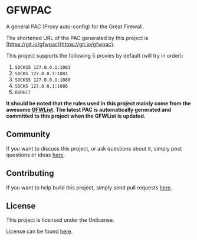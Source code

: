 # GFWPAC

A general PAC (Proxy auto-config) for the Great Firewall.

The shortened URL of the PAC generated by this project is
[https://git.io/gfwpac](https://git.io/gfwpac).

This project supports the following 5 proxies by default (will try in order):

1. `SOCKS5 127.0.0.1:1081`
2. `SOCKS 127.0.0.1:1081`
3. `SOCKS5 127.0.0.1:1080`
4. `SOCKS 127.0.0.1:1080`
5. `DIRECT`

**It should be noted that the rules used in this project mainly come from the
awesome [GFWList](https://github.com/gfwlist/gfwlist). The latest PAC is
automatically generated and committed to this project when the GFWList is
updated.**

## Community

If you want to discuss this project, or ask questions about it, simply post
questions or ideas [here](https://github.com/sheng/gfwpac/issues).

## Contributing

If you want to help build this project, simply send pull requests
[here](https://github.com/sheng/gfwpac/pulls).

## License

This project is licensed under the Unlicense.

License can be found [here](LICENSE).
